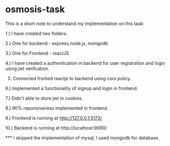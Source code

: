 # osmosis-task


This is a short note to understand my implementation on this task:

1.)  I have created two folders.

2.)  One for backend -  express,node.js, mongodb

3.)  One for Frontend - reactJS

4.)  I have created a authentication in backend for user registration and login using jwt verifcation.

5.   Connected fronted reactjs to backend  using cors policy.
   
6.)   Implemented a functionality of signup and login in frontend.
     
7.)   Didn't able to store jwt in cookies.
     
8.)   90% reponsiveness implemented in frontend.

9.)   Frontend is running at http://127.0.0.1:5173/

10.)  Backend is running at  http://localhost:9090/ 


*** I skipped the implementation of mysql, I used mongodb for database.
